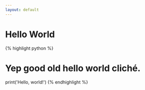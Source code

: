 ```yaml
---
layout: default
---
```


# Hello World

{% highlight python %}
# Yep good old hello world cliché.
print('Hello, world!')
{% endhighlight %}


